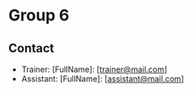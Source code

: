 # Group 6

## Contact
- Trainer: [FullName]: [trainer@mail.com]
- Assistant: [FullName]: [assistant@mail.com]
